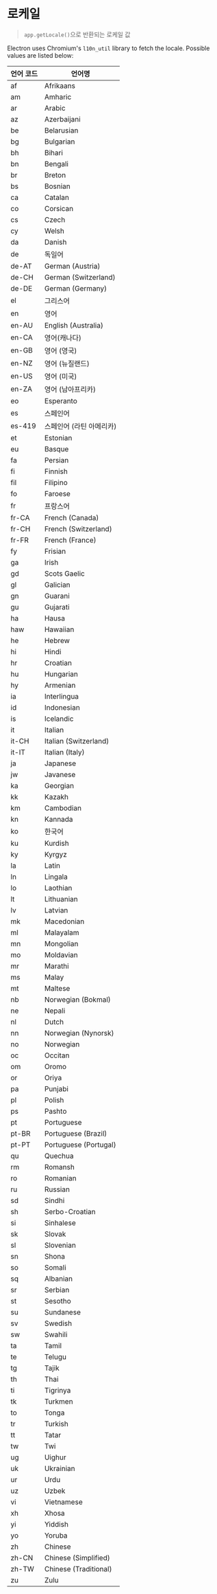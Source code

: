 # 로케일

> `app.getLocale()`으로 반환되는 로케일 값

Electron uses Chromium's `l10n_util` library to fetch the locale. Possible values are listed below:

| 언어 코드  | 언어명                   |
| ------ | --------------------- |
| af     | Afrikaans             |
| am     | Amharic               |
| ar     | Arabic                |
| az     | Azerbaijani           |
| be     | Belarusian            |
| bg     | Bulgarian             |
| bh     | Bihari                |
| bn     | Bengali               |
| br     | Breton                |
| bs     | Bosnian               |
| ca     | Catalan               |
| co     | Corsican              |
| cs     | Czech                 |
| cy     | Welsh                 |
| da     | Danish                |
| de     | 독일어                   |
| de-AT  | German (Austria)      |
| de-CH  | German (Switzerland)  |
| de-DE  | German (Germany)      |
| el     | 그리스어                  |
| en     | 영어                    |
| en-AU  | English (Australia)   |
| en-CA  | 영어(캐나다)               |
| en-GB  | 영어 (영국)               |
| en-NZ  | 영어 (뉴질랜드)             |
| en-US  | 영어 (미국)               |
| en-ZA  | 영어 (남아프리카)            |
| eo     | Esperanto             |
| es     | 스페인어                  |
| es-419 | 스페인어 (라틴 아메리카)        |
| et     | Estonian              |
| eu     | Basque                |
| fa     | Persian               |
| fi     | Finnish               |
| fil    | Filipino              |
| fo     | Faroese               |
| fr     | 프랑스어                  |
| fr-CA  | French (Canada)       |
| fr-CH  | French (Switzerland)  |
| fr-FR  | French (France)       |
| fy     | Frisian               |
| ga     | Irish                 |
| gd     | Scots Gaelic          |
| gl     | Galician              |
| gn     | Guarani               |
| gu     | Gujarati              |
| ha     | Hausa                 |
| haw    | Hawaiian              |
| he     | Hebrew                |
| hi     | Hindi                 |
| hr     | Croatian              |
| hu     | Hungarian             |
| hy     | Armenian              |
| ia     | Interlingua           |
| id     | Indonesian            |
| is     | Icelandic             |
| it     | Italian               |
| it-CH  | Italian (Switzerland) |
| it-IT  | Italian (Italy)       |
| ja     | Japanese              |
| jw     | Javanese              |
| ka     | Georgian              |
| kk     | Kazakh                |
| km     | Cambodian             |
| kn     | Kannada               |
| ko     | 한국어                   |
| ku     | Kurdish               |
| ky     | Kyrgyz                |
| la     | Latin                 |
| ln     | Lingala               |
| lo     | Laothian              |
| lt     | Lithuanian            |
| lv     | Latvian               |
| mk     | Macedonian            |
| ml     | Malayalam             |
| mn     | Mongolian             |
| mo     | Moldavian             |
| mr     | Marathi               |
| ms     | Malay                 |
| mt     | Maltese               |
| nb     | Norwegian (Bokmal)    |
| ne     | Nepali                |
| nl     | Dutch                 |
| nn     | Norwegian (Nynorsk)   |
| no     | Norwegian             |
| oc     | Occitan               |
| om     | Oromo                 |
| or     | Oriya                 |
| pa     | Punjabi               |
| pl     | Polish                |
| ps     | Pashto                |
| pt     | Portuguese            |
| pt-BR  | Portuguese (Brazil)   |
| pt-PT  | Portuguese (Portugal) |
| qu     | Quechua               |
| rm     | Romansh               |
| ro     | Romanian              |
| ru     | Russian               |
| sd     | Sindhi                |
| sh     | Serbo-Croatian        |
| si     | Sinhalese             |
| sk     | Slovak                |
| sl     | Slovenian             |
| sn     | Shona                 |
| so     | Somali                |
| sq     | Albanian              |
| sr     | Serbian               |
| st     | Sesotho               |
| su     | Sundanese             |
| sv     | Swedish               |
| sw     | Swahili               |
| ta     | Tamil                 |
| te     | Telugu                |
| tg     | Tajik                 |
| th     | Thai                  |
| ti     | Tigrinya              |
| tk     | Turkmen               |
| to     | Tonga                 |
| tr     | Turkish               |
| tt     | Tatar                 |
| tw     | Twi                   |
| ug     | Uighur                |
| uk     | Ukrainian             |
| ur     | Urdu                  |
| uz     | Uzbek                 |
| vi     | Vietnamese            |
| xh     | Xhosa                 |
| yi     | Yiddish               |
| yo     | Yoruba                |
| zh     | Chinese               |
| zh-CN  | Chinese (Simplified)  |
| zh-TW  | Chinese (Traditional) |
| zu     | Zulu                  |
